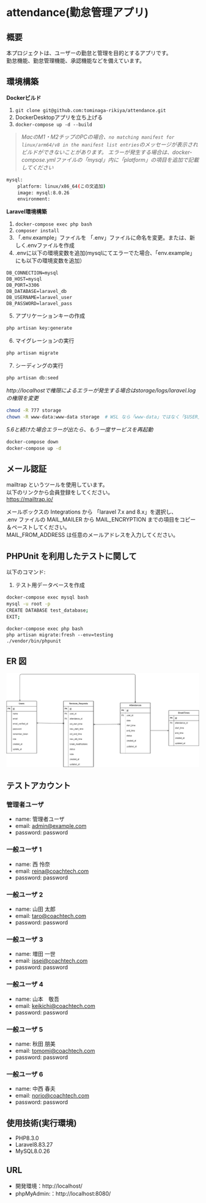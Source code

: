 # attendance(勤怠管理アプリ)

## 概要

本プロジェクトは、ユーザーの勤怠と管理を目的とするアプリです。  
勤怠機能、勤怠管理機能、承認機能などを備えています。

## 環境構築
**Dockerビルド**
1. `git clone git@github.com:tominaga-rikiya/attendance.git`
2. DockerDesktopアプリを立ち上げる
3. `docker-compose up -d --build`

> *MacのM1・M2チップのPCの場合、`no matching manifest for linux/arm64/v8 in the manifest list entries`のメッセージが表示されビルドができないことがあります。
エラーが発生する場合は、docker-compose.ymlファイルの「mysql」内に「platform」の項目を追加で記載してください*
``` bash
mysql:
    platform: linux/x86_64(この文追加)
    image: mysql:8.0.26
    environment:
```

**Laravel環境構築**
1. `docker-compose exec php bash`
2. `composer install`
3. 「.env.example」ファイルを 「.env」ファイルに命名を変更。または、新しく.envファイルを作成
4. .envに以下の環境変数を追加(mysqlにてエラーでた場合、「env.example」にも以下の環境変数を追加）
``` text
DB_CONNECTION=mysql
DB_HOST=mysql
DB_PORT=3306
DB_DATABASE=laravel_db
DB_USERNAME=laravel_user
DB_PASSWORD=laravel_pass
```
5. アプリケーションキーの作成
``` bash
php artisan key:generate
```

6. マイグレーションの実行
``` bash
php artisan migrate
```

7. シーディングの実行
``` bash
php artisan db:seed
```
*http://localhostで権限によるエラーが発生する場合はstorage/logs/laravel.logの権限を変更*
``` bash
chmod -R 777 storage
chown -R www-data:www-data storage  # WSL なら「www-data」ではなく「$USER」でもOK
```

*5.6と続けた場合エラーが出たら、もう一度サービスを再起動*
``` bash
docker-compose down
docker-compose up -d
```

## メール認証

mailtrap というツールを使用しています。<br>
以下のリンクから会員登録をしてください。　<br>
https://mailtrap.io/

メールボックスの Integrations から 「laravel 7.x and 8.x」を選択し、　<br>
.env ファイルの MAIL_MAILER から MAIL_ENCRYPTION までの項目をコピー＆ペーストしてください。　<br>
MAIL_FROM_ADDRESS は任意のメールアドレスを入力してください。

## PHPUnit を利用したテストに関して

以下のコマンド:
1.  テスト用データベースを作成
``` bash
docker-compose exec mysql bash
mysql -u root -p
CREATE DATABASE test_database;
EXIT;
```
```
docker-compose exec php bash
php artisan migrate:fresh --env=testing
./vendor/bin/phpunit
```

## ER 図

![alt](./ER.drawio.png)

## テストアカウント

### 管理者ユーザ

- name: 管理者ユーザ
- email: admin@example.com
- password: password

### 一般ユーザ 1

- name: 西 怜奈
- email: reina@coachtech.com
- password: password

### 一般ユーザ 2

- name: 山田 太郎
- email: taro@coachtech.com
- password: password

### 一般ユーザ 3

- name: 増田 一世
- email: issei@coachtech.com
- password: password

### 一般ユーザ 4

- name: 山本　敬吾
- email: keikichi@coachtech.com
- password: password

### 一般ユーザ 5

- name: 秋田 朋美
- email: tomomi@coachtech.com
- password: password

### 一般ユーザ 6

- name: 中西 春夫
- email: norio@coachtech.com
- password: password


## 使用技術(実行環境)
- PHP8.3.0
- Laravel8.83.27
- MySQL8.0.26

## URL
- 開発環境：http://localhost/
- phpMyAdmin:：http://localhost:8080/

